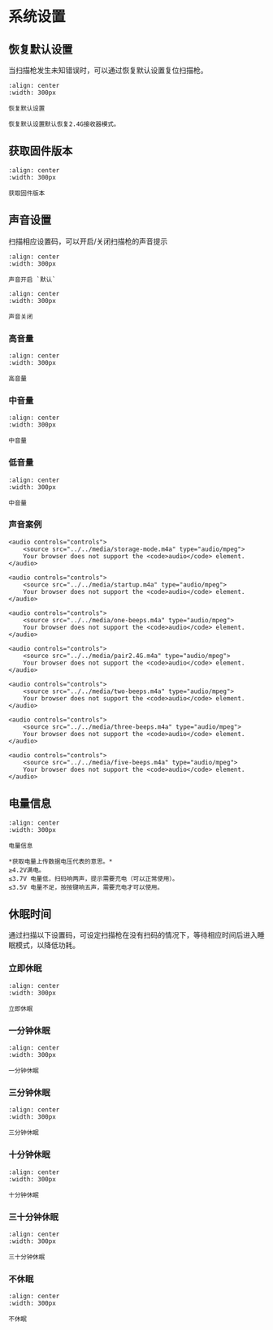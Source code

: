 # 系统设置

## 恢复默认设置
当扫描枪发生未知错误时，可以通过恢复默认设置复位扫描枪。

```{figure} ../../media/2523IFSNO24B.png
:align: center
:width: 300px

恢复默认设置
```

```{note}
恢复默认设置默认恢复2.4G接收器模式。
```

## 获取固件版本
```{figure} ../../media/24SW23VER.png
:align: center
:width: 300px

获取固件版本
```

## 声音设置
扫描相应设置码，可以开启/关闭扫描枪的声音提示

```{figure} ../../media/24BUZZ231.png
:align: center
:width: 300px

声音开启 `默认`
```
  
```{figure} ../../media/24BUZZ230.png
:align: center
:width: 300px

声音关闭
```
### 高音量
```{figure} ../../media/24BUZZ231.png
:align: center
:width: 300px

高音量
```

### 中音量
```{figure} ../../media/24BUZZ232.png
:align: center
:width: 300px

中音量
```

### 低音量
```{figure} ../../media/24BUZZ233.png
:align: center
:width: 300px

中音量
```

### 声音案例
```{admonition} 存储模式扫码、关机提示
<audio controls="controls">
    <source src="../../media/storage-mode.m4a" type="audio/mpeg">
    Your browser does not support the <code>audio</code> element.
</audio>
```

```{admonition} 开机提示、设置指令提示、上传模式传输完成提示
<audio controls="controls">
    <source src="../../media/startup.m4a" type="audio/mpeg">
    Your browser does not support the <code>audio</code> element.
</audio>
```

```{admonition} 一声短音：条码扫码成功提示
<audio controls="controls">
    <source src="../../media/one-beeps.m4a" type="audio/mpeg">
    Your browser does not support the <code>audio</code> element.
</audio>
```
```{admonition} 连续30s短音：配对模式等待接收器插入，配对成功声音停止
<audio controls="controls">
    <source src="../../media/pair2.4G.m4a" type="audio/mpeg">
    Your browser does not support the <code>audio</code> element.
</audio>
```


```{admonition} （扫码时）电池欠压报警
<audio controls="controls">
    <source src="../../media/two-beeps.m4a" type="audio/mpeg">
    Your browser does not support the <code>audio</code> element.
</audio>
```

```{admonition} 盘点模式下存储出错或超存储容量报警
<audio controls="controls">
    <source src="../../media/three-beeps.m4a" type="audio/mpeg">
    Your browser does not support the <code>audio</code> element.
</audio>
```

```{admonition} 电量低导致开机失败的提示音
<audio controls="controls">
    <source src="../../media/five-beeps.m4a" type="audio/mpeg">
    Your browser does not support the <code>audio</code> element.
</audio>
```



## 电量信息

```{figure} ../../media/25BAT_VOL23.png
:align: center
:width: 300px

电量信息
```

```{note}
*获取电量上传数据电压代表的意思。*  
≥4.2V满电。  
≤3.7V 电量低，扫码响两声，提示需要充电（可以正常使用）。  
≤3.5V 电量不足，按按键响五声，需要充电才可以使用。
```

## 休眠时间

通过扫描以下设置码，可设定扫描枪在没有扫码的情况下，等待相应时间后进入睡眠模式，以降低功耗。



### 立即休眠

```{figure} ../../media/24POWER23OFF.png
:align: center
:width: 300px

立即休眠
```

### 一分钟休眠

```{figure} ../../media/24RF23ST02.png
:align: center
:width: 300px

一分钟休眠
```

### 三分钟休眠

```{figure} ../../media/24RF23ST06.png
:align: center
:width: 300px

三分钟休眠
```

### 十分钟休眠

```{figure} ../../media/24RF23ST20.png
:align: center
:width: 300px

十分钟休眠
```

### 三十分钟休眠

```{figure} ../../media/24RF23ST60.png
:align: center
:width: 300px

三十分钟休眠
```

### 不休眠

```{figure} ../../media/24RF23ST00.png
:align: center
:width: 300px

不休眠
```